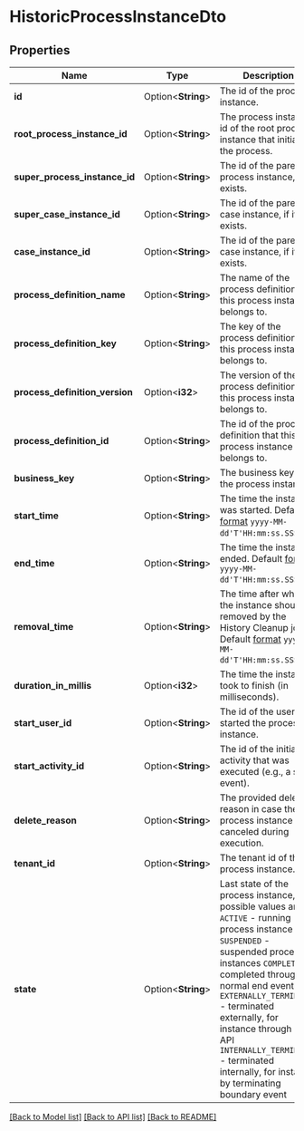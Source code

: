 # HistoricProcessInstanceDto

## Properties

Name | Type | Description | Notes
------------ | ------------- | ------------- | -------------
**id** | Option<**String**> | The id of the process instance. | [optional]
**root_process_instance_id** | Option<**String**> | The process instance id of the root process instance that initiated the process. | [optional]
**super_process_instance_id** | Option<**String**> | The id of the parent process instance, if it exists. | [optional]
**super_case_instance_id** | Option<**String**> | The id of the parent case instance, if it exists. | [optional]
**case_instance_id** | Option<**String**> | The id of the parent case instance, if it exists. | [optional]
**process_definition_name** | Option<**String**> | The name of the process definition that this process instance belongs to. | [optional]
**process_definition_key** | Option<**String**> | The key of the process definition that this process instance belongs to. | [optional]
**process_definition_version** | Option<**i32**> | The version of the process definition that this process instance belongs to. | [optional]
**process_definition_id** | Option<**String**> | The id of the process definition that this process instance belongs to. | [optional]
**business_key** | Option<**String**> | The business key of the process instance. | [optional]
**start_time** | Option<**String**> | The time the instance was started. Default [format](https://docs.camunda.org/manual/7.14/reference/rest/overview/date-format/) `yyyy-MM-dd'T'HH:mm:ss.SSSZ`. | [optional]
**end_time** | Option<**String**> | The time the instance ended. Default [format](https://docs.camunda.org/manual/7.14/reference/rest/overview/date-format/) `yyyy-MM-dd'T'HH:mm:ss.SSSZ`. | [optional]
**removal_time** | Option<**String**> | The time after which the instance should be removed by the History Cleanup job. Default [format](https://docs.camunda.org/manual/7.14/reference/rest/overview/date-format/) `yyyy-MM-dd'T'HH:mm:ss.SSSZ`. | [optional]
**duration_in_millis** | Option<**i32**> | The time the instance took to finish (in milliseconds). | [optional]
**start_user_id** | Option<**String**> | The id of the user who started the process instance. | [optional]
**start_activity_id** | Option<**String**> | The id of the initial activity that was executed (e.g., a start event). | [optional]
**delete_reason** | Option<**String**> | The provided delete reason in case the process instance was canceled during execution. | [optional]
**tenant_id** | Option<**String**> | The tenant id of the process instance. | [optional]
**state** | Option<**String**> | Last state of the process instance, possible values are:  `ACTIVE` - running process instance  `SUSPENDED` - suspended process instances  `COMPLETED` - completed through normal end event  `EXTERNALLY_TERMINATED` - terminated externally, for instance through REST API  `INTERNALLY_TERMINATED` - terminated internally, for instance by terminating boundary event | [optional]

[[Back to Model list]](../README.md#documentation-for-models) [[Back to API list]](../README.md#documentation-for-api-endpoints) [[Back to README]](../README.md)


